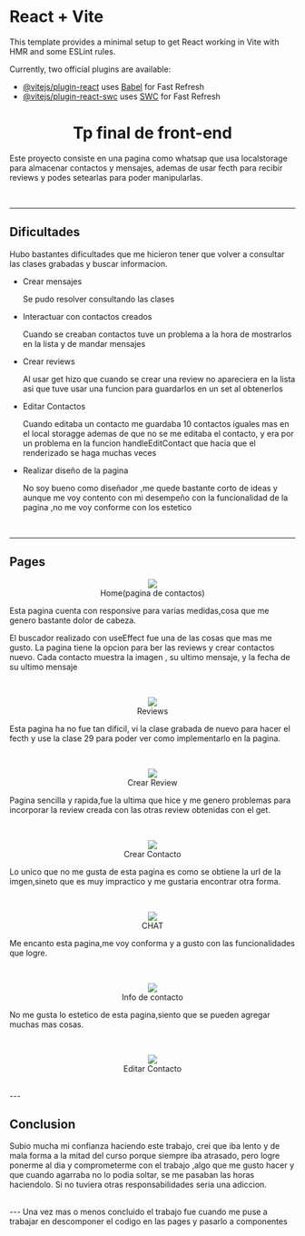# React + Vite

This template provides a minimal setup to get React working in Vite with HMR and some ESLint rules.

Currently, two official plugins are available:

- [@vitejs/plugin-react](https://github.com/vitejs/vite-plugin-react/blob/main/packages/plugin-react/README.md) uses [Babel](https://babeljs.io/) for Fast Refresh
- [@vitejs/plugin-react-swc](https://github.com/vitejs/vite-plugin-react-swc) uses [SWC](https://swc.rs/) for Fast Refresh



# <center>Tp final de front-end<center>

Este proyecto consiste en una pagina como whatsap que usa localstorage para almacenar contactos y mensajes, ademas de usar fecth para recibir reviews y podes setearlas para poder manipularlas.


</br>

---

## Dificultades

Hubo bastantes dificultades que me hicieron tener que volver a consultar las clases grabadas y buscar informacion.

* <p color='gold'>Crear mensajes</p> Se pudo resolver consultando las clases
* <p color='gold'>Interactuar con contactos creados</p>Cuando se creaban contactos tuve un problema a la hora de mostrarlos en la lista y de mandar mensajes
* <p color='gold'>Crear reviews</p>Al usar get hizo que cuando se crear una review no apareciera en la lista asi que tuve usar una funcion para guardarlos en un set al obtenerlos
* <p color='gold'>Editar Contactos</p>Cuando editaba un contacto me guardaba 10 contactos iguales mas en el local storagge ademas de que no se me editaba el contacto, y era por un problema en la funcion handleEditContact que hacia que el renderizado se haga muchas veces
* <p color='gold'>Realizar diseño de la pagina</p>No soy bueno como diseñador ,me quede bastante corto de ideas y aunque me voy contento con mi desempeño con la funcionalidad de la pagina ,no me voy conforme con los estetico


</br>

---

## Pages

<p align="center"><img src="images/Captura de pantalla 2024-08-19 235602.png"/></br>Home(pagina de contactos)</p>

Esta pagina cuenta con responsive para varias medidas,cosa que me genero bastante dolor de cabeza.

El buscador realizado con useEffect fue una de las cosas que mas me gusto. La pagina tiene la opcion para ber las reviews y crear contactos nuevo.
Cada contacto muestra la imagen , su ultimo mensaje, y la fecha de su ultimo mensaje

</br>

<p align="center"><img src="images/Captura de pantalla 2024-08-19 235657.png"/></br>Reviews</p>

Esta pagina ha no fue tan dificil, vi la clase grabada de nuevo para hacer el fecth y use la clase 29 para poder ver como implementarlo en la pagina.



</br>

<p align="center"><img src="images/Captura de pantalla 2024-08-19 235712.png"/></br>Crear Review</p>

Pagina sencilla y rapida,fue la ultima que hice y me genero problemas para incorporar la review creada con las otras review obtenidas con el get.



</br>

<p align="center"><img src="images/Captura de pantalla 2024-08-19 235724.png"/></br>Crear Contacto</p>

Lo unico que no me gusta de esta pagina es como se obtiene la url de la imgen,sineto que es muy impractico y me gustaria encontrar otra forma.




</br>

<p align="center"><img src="images/Captura de pantalla 2024-08-19 235741.png"/></br>CHAT</p>

Me encanto esta pagina,me voy conforma y a gusto con las funcionalidades que logre.




</br>

<p align="center"><img src="images/Captura de pantalla 2024-08-19 235756.png"/></br>Info de contacto</p>

No me gusta lo estetico de esta pagina,siento que se pueden agregar muchas mas cosas.




</br>

<p align="center"><img src="images/Captura de pantalla 2024-08-19 235805.png"/></br>Editar Contacto</p>

</br>
---

## Conclusion

Subio mucha mi confianza haciendo este trabajo, crei que iba lento y de mala forma a la mitad del curso porque siempre iba atrasado, pero logre ponerme al dia y comprometerme con el trabajo ,algo que me gusto hacer y que cuando agarraba no lo podia soltar, se me pasaban las horas haciendolo. Si no tuviera otras responsabilidades seria una adiccion.

</br>
---
Una vez mas o menos concluido el trabajo fue cuando me puse a trabajar en descomponer el codigo en las pages y pasarlo a componentes





